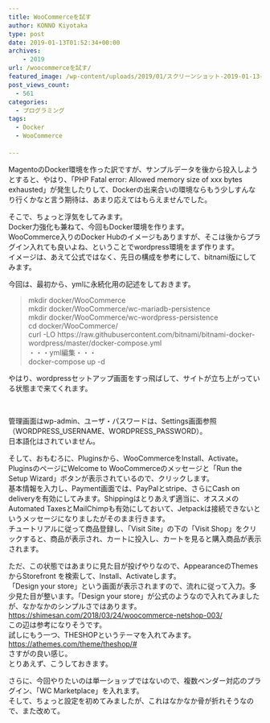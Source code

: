 ```yaml
---
title: WooCommerceを試す
author: KONNO Kiyotaka
type: post
date: 2019-01-13T01:52:34+00:00
archives:
    - 2019
url: /woocommerceを試す/
featured_image: /wp-content/uploads/2019/01/スクリーンショット-2019-01-13-0.22.01.png
post_views_count:
  - 561
categories:
  - プログラミング
tags:
  - Docker
  - WooCommerce

---
```

MagentoのDocker環境を作った訳ですが、サンプルデータを後から投入しようとすると、やはり、「PHP Fatal error: Allowed memory size of xxx bytes exhausted」が発生したりして、Dockerの出来合いの環境ならもう少しすんなり行くかなと言う期待は、あまり応えてはもらえませんでした。

そこで、ちょっと浮気をしてみます。  
Docker力強化も兼ねて、今回もDocker環境を作ります。  
WooCommerce入りのDocker Hubのイメージもありますが、そこは後からプラグイン入れても良いよね、ということでwordpress環境をまず作ります。  
イメージは、あえて公式ではなく、先日の構成を参考にして、bitnami版にしてみます。

今回は、最初から、ymlに永続化用の記述をしておきます。

<blockquote class="wp-block-quote">
  <p>
    mkdir docker/WooCommerce<br />mkdir docker/WooCommerce/wc-mariadb-persistence<br />mkdir docker/WooCommerce/wc-wordpress-persistence<br />cd docker/WooCommerce/<br />curl -LO https://raw.githubusercontent.com/bitnami/bitnami-docker-wordpress/master/docker-compose.yml<br />・・・yml編集・・・<br />docker-compose up -d
  </p>
</blockquote>

  
やはり、wordpressセットアップ画面をすっ飛ばして、サイトが立ち上がっている状態まで来てくれます。<figure class="wp-block-image">

<img src="/uploads/2019/01/スクリーンショット-2019-01-13-0.22.01.png?fit=1024%2C710&ssl=1" alt="" class="wp-image-2601" srcset="/uploads/2019/01/スクリーンショット-2019-01-13-0.22.01.png?w=2286&ssl=1 2286w, /uploads/2019/01/スクリーンショット-2019-01-13-0.22.01.png?resize=300%2C208&ssl=1 300w, /uploads/2019/01/スクリーンショット-2019-01-13-0.22.01.png?resize=768%2C532&ssl=1 768w, /uploads/2019/01/スクリーンショット-2019-01-13-0.22.01.png?resize=1024%2C710&ssl=1 1024w, /uploads/2019/01/スクリーンショット-2019-01-13-0.22.01.png?w=2000&ssl=1 2000w" sizes="(max-width: 1000px) 100vw, 1000px" /> </figure> 

管理画面はwp-admin、ユーザ・パスワードは、Settings画面参照（WORDPRESS\_USERNAME、WORDPRESS\_PASSWORD）。  
日本語化はされていません。

そして、おもむろに、Pluginsから、WooCommerceをInstall、Activate。PluginsのページにWelcome to WooCommerceのメッセージと「Run the Setup Wizard」ボタンが表示されているので、クリックします。  
基本情報を入力し、Payment画面では、PayPalとstripe、さらにCash on deliveryを有効にしてみます。Shippingはとりあえず適当に、オススメのAutomated TaxesとMailChimpも有効にしておいて、Jetpackは接続できないというメッセージになりましたがそのまま行きます。  
チュートリアルに従って商品登録し、「Visit Site」の下の「Visit Shop」をクリックすると、商品が表示され、カートに投入し、カートを見ると購入商品が表示されます。

ただ、この状態ではあまりに見た目が投げやりなので、AppearanceのThemesからStorefront を検索して、Install、Activateします。  
「Design your store」という画面が表示されますので、流れに従って入力。多少見た目が整います。「Design your store」が公式のようなので入れてみましたが、なかなかのシンプルさではあります。  
<a rel="noreferrer noopener" target="_blank" href="https://shimesan.com/2018/03/24/woocommerce-netshop-003/">https://shimesan.com/2018/03/24/woocommerce-netshop-003/</a>  
この辺は参考になりそうです。  
試しにもう一つ、THESHOPというテーマを入れてみます。  
<a rel="noreferrer noopener" target="_blank" href="https://athemes.com/theme/theshop/#">https://athemes.com/theme/theshop/#</a>  
さすがの良い感じ。  
とりあえず、こうしておきます。

さらに、今回やりたいのは単一ショップではないので、複数ベンダー対応のプラグイン、「WC Marketplace」を入れます。  
そして、ちょっと設定を初めてみましたが、これはなかなか骨が折れそうなので、また改めて。